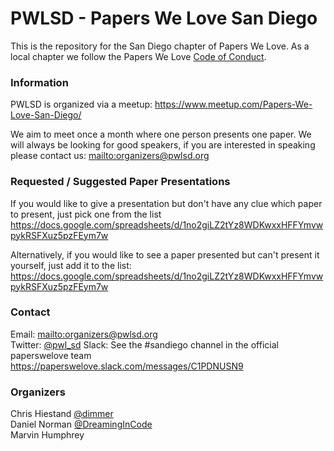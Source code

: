 # PWLSD - Papers We Love San Diego

This is the repository for the San Diego chapter of Papers We Love. As a local chapter we follow the Papers We Love [Code of Conduct](https://github.com/papers-we-love/nashville/blob/master/code-of-conduct.md).

### Information

PWLSD is organized via a meetup: <https://www.meetup.com/Papers-We-Love-San-Diego/>

We aim to meet once a month where one person presents one paper. We will always be looking for good speakers, if you are interested in speaking please contact us: <mailto:organizers@pwlsd.org>

### Requested / Suggested Paper Presentations
If you would like to give a presentation but don't have any clue which paper to present, just pick one from the list <https://docs.google.com/spreadsheets/d/1no2giLZ2tYz8WDKwxxHFFYmvwpykRSFXuz5pzFEym7w>

Alternatively, if you would like to see a paper presented but can't present it yourself, just add it to the list: <https://docs.google.com/spreadsheets/d/1no2giLZ2tYz8WDKwxxHFFYmvwpykRSFXuz5pzFEym7w>

### Contact

Email: <mailto:organizers@pwlsd.org>  
Twitter: [@pwl_sd](https://twitter.com/pwl_sd)
Slack: See the #sandiego channel in the official paperswelove team https://paperswelove.slack.com/messages/C1PDNUSN9

### Organizers

Chris Hiestand [@dimmer](https://twitter.com/dimmer)  
Daniel Norman [@DreamingInCode](https://twitter.com/DreamingInCode)  
Marvin Humphrey  
